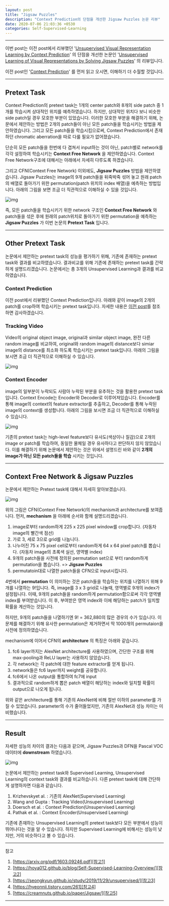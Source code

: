 ```yaml
---
layout: post
title: "Jigsaw Puzzles"
description: "Context Prediction의 단점을 개선한 Jigsaw Puzzles 논문 리뷰"
date: 2020-07-06 21:03:36 +0530
categories: Self-Supervised-Learning
---
```

---

이번 post는 이전 post에서 리뷰했던 '[Unsupervised Visual Representation Learning by Context Prediction][paper1]' 의 단점을 개선한 논문인 '[Unsupervised Learning of Visual Representations by Solving Jigsaw Puzzles][paper2]' 의 리뷰입니다.

이전 post인 '[Context Prediction][post]' 를 먼저 읽고 오시면, 이해하기 더 수월할 것입니다.

---

## Pretext Task

Context Prediction의 pretext task는 1개의 center patch와 8개의 side patch 중 1개를 학습시켜 상대적인 위치를 예측하였습니다. 하지만, 상대적인 위치다 보니 비슷한 side patch일 경우 모호한 부분이 있었습니다. 이러한 모호한 부분을 해결하기 위해, 논문에서 제안하는 방법은 2개의 patch들이 아닌 모든 patch들을 학습시키는 방법을 제안하였습니다. 그리고 모든 patch들을 학습시킴으로써, Context Prediction에서 존재하던 chromatic aberration을 따로 다룰 필요가 없어졌습니다.

단순히 모든 patch들을 한번에 다 겹쳐서 input하는 것이 아닌, patch별로 network를 각각 설정하여 학습시키는 **Context Free Network** 을 제안하였습니다. Context Free Network구조에 대해서는 아래에서 자세히 다루도록 하겠습니다.

그리고 CFN(Context Free Network) 이외에도, **Jigsaw Puzzles** 방법을 제안하였습니다. Jigsaw Puzzles는 image의 9개 patch들을 뒤죽박죽 섞어 놓고 원래 patch의 배열로 돌아가기 위한 permutation(patch 위치의 index 배열)을 예측하는 방법입니다. 아래의 그림을 보면 조금 더 직관적으로 이해하실 수 있을 것입니다.

![img](https://i.imgur.com/gfjLnOD.png)

즉, 모든 patch들을 학습시키기 위한 network 구조인 **Context Free Network** 와 patch들을 섞은 후에 원래의 patch위치로 돌아가기 위한 permutation을 예측하는 **Jigsaw Puzzles** 가 이번 논문의 **Pretext Task** 입니다.

---

## Other Pretext Task

논문에서 제안하는 pretext task의 성능을 평가하기 위해, 기존에 존재하는 pretext task와 결과를 비교하였습니다. 결과비교를 위해 기존에 존재하는 pretext task를 간략하게 설명드리겠습니다. 논문에서는 총 3개의 Unsupervised Learning과 결과를 비교하였습니다.

### Context Prediction

이전 post에서 리뷰했던 Context Prediction입니다. 아래와 같이 image의 2개의 patch를 crop하여 학습시키는 pretext task입니다. 자세한 내용은 [이전 post][post]를 참조하면 감사하겠습니다.


### Tracking Video

Video의 original object image, original과 similar object image, 완전 다른 random image를 비교하여, original와 random image의 distance보다 simiar image의 distance를 최소화 하도록 학습시키는 pretext task입니다. 아래의 그림을 보시면 조금 더 직관적으로 이해하실 수 있습니다.

![img](https://i.imgur.com/NkJRcjp.png)

### Context Encoder

image의 일부분이 누락되도 사람아 누락된 부분을 유추하는 것을 활용한 pretext task입니다. Context Encode는 Encoder와 Decoder로 이루어져있습니다. Encoder를 통해 image의 context의 feature extractor를 추출하고, Decoder를 통해 누락된 image의 context를 생성합니다. 아래의 그림을 보시면 조금 더 직관적으로 이해하실 수 있습니다.

![img](https://i.imgur.com/meRBcDz.png)

기존의 pretext task는 high-level feature보다 유사도(색상이나 질감)으로 2개의 image or patch를 학습하여, 동일한 물체일 경우 유사하다고 판단하지 않지 않았습니다. 이를 해결하기 위해 논문에서 제안하는 것은 위에서 설명드린 바와 같이 **2개의 image가 아닌 모든 patch들을 학습** 시키는 것입니다.

---

## Context Free Network & Jigsaw Puzzles

논문에서 제안하는 Pretext task에 대해서 자세히 알아보겠습니다.

![img](https://i.imgur.com/LpwAKXs.png)

위의 그림은 CFN(Context Free Network)의 mechanism과 architecture를 보여줍니다. 먼저, **mechanism** 을 아래에 순서와 함께 설명드리겠습니다.

1. image로부터 random하게 225 x 225 pixel window를 crop합니다. (자동차 image의 빨간색 점선)
1. 가로 3, 세로 3으로 grid를 나눕니다.
1. 나누어진 75 x 75 pixel cell로부터 random하게 64 x 64 pixel patch를 뽑습니다. (자동차 image의 초록색 실선, 영역별 index)
1. 9개의 patch들을 사전에 정의된 permutation set으로 부터 random하게 permutation을 뽑습니다. => **Jigsaw Puzzles**
1. permutatoin대로 나열한 patch들을 CFN으로 input시킵니다.

4번에서 **permutation** 이 의미하는 것은 patch들을 학습하는 위치를 나열하기 위해 9개를 나열하는 9!입니다. 즉, image를 3 x 3 grid로 나눌때, 영역별로 9개의 index가 설정됩니다. 이때, 9개의 patch들을 random하게 permutation함으로써 각각 영역별 index를 부여받습니다. 이 후, 부여받은 영역 index와 이에 해당하는 patch가 일치할 확률을 계산하는 것입니다.

하지만, 9개의 patch들을 나열하기엔 9! = 362,880의 많은 경우의 수가 있습니다. 이 문제를 해결하기 위해 유사한 permutation은 제거하면서 딱 1000개의 permutaion을 사전에 정의하였습니다.

mechanism에 이어서 CFN의 **architecture** 의 특징은 아래와 같습니다.

1. fc6 layer까지는 AlexNet architecture를 사용하였으며, 간단한 구조를 위해 max-pooling과 ReLU layer는 사용하지 않았습니다.
1. 각 network는 각 patch에 대한 feature extractor를 얻게 됩니다.
1. network들은 fc6 layer까지 weight를 공유합니다.
1. fc6에서 나온 output을 통합하여 fc7에 input
1. 결과적으로 random하게 뽑은 patch 배열이 해당하는 index와 일치할 확률이 output으로 나오게 됩니다.

위와 같은 architecture를 통해 기존의 AlexNet에 비해 절반 이하의 parameter를 가질 수 있었습니다. parameter의 수가 줄어들었지만, 기존의 AlexNet과 성능 차이는 미비했습니다.

---

## Result

자세한 성능의 차이의 결과는 다음과 같으며, Jigsaw Puzzles과 DFN을 Pascal VOC 데이터에 **downstream** 하였습니다.

![img](https://i.imgur.com/v3YGSAY.png)

논문에서 제안하는 pretext task와 Supervised Learning, Unsupervised Learning의 context task와 결과를 비교하습니다. 다른 pretext task에 대해 간단하게 설명하자면 다음과 같습니다.

1. Krizhevskyet al. : 기존의 AlexNet(Supervised Learning)
1. Wang and Gupta : Tracking Video(Unsupervised Learning)
1. Doersch et al. : Context Prediction(Unsupervised Learning)
1. Pathak et al. : Context Encoder(Unsupervised Learning)

기존에 존재하는 Unsupervised Learning의 pretext task보다 모든 부분에서 성능이 뛰어나다는 것을 알 수 있습니다. 하지만 Supervised Learning에 비해서는 성능이 낮지만, 거의 비슷하다고 볼 수 있습니다.

---

참고
1. [https://arxiv.org/pdf/1603.09246.pdf][참고1]
1. [https://hoya012.github.io/blog/Self-Supervised-Learning-Overview/][참고2]
1. [https://seongkyun.github.io/study/2019/11/29/unsupervised/][참고3]
1. [https://hyeonnii.tistory.com/261][참고4]
1. [https://creamnuts.github.io/paper/Jigsaw/][참고5]

---

[paper1]: https://www.cv-foundation.org/openaccess/content_iccv_2015/papers/Doersch_Unsupervised_Visual_Representation_ICCV_2015_paper.pdf
[paper2]: https://arxiv.org/pdf/1603.09246.pdf
[post]: https://doubleby.github.io/self-supervised-learning/2020/07/02/Context-Prediction/
[참고1]: https://arxiv.org/pdf/1603.09246.pdf
[참고2]: https://hoya012.github.io/blog/Self-Supervised-Learning-Overview/
[참고3]: https://seongkyun.github.io/study/2019/11/29/unsupervised/
[참고4]: https://hyeonnii.tistory.com/261
[참고5]: https://creamnuts.github.io/paper/Jigsaw/
